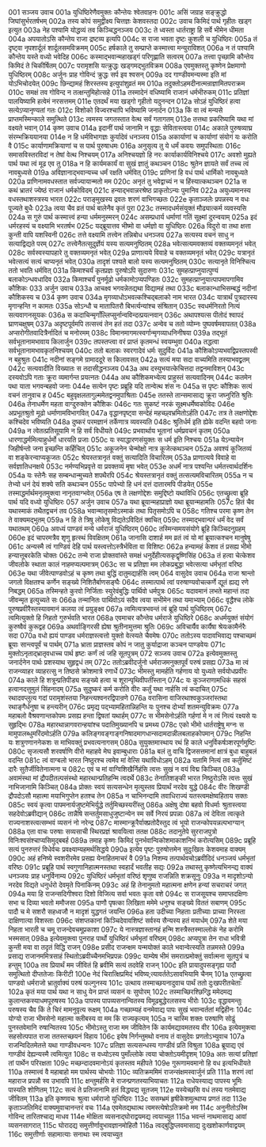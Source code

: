 001  सञ्जय उवाच
001a युधिष्ठिरेणैवमुक्तः कौन्तेयः श्वेतवाहनः
001c असिं जग्राह सङ्क्रुद्धो जिघांसुर्भरतर्षभम्
002a तस्य कोपं समुद्वीक्ष्य चित्तज्ञः केशवस्तदा
002c उवाच किमिदं पार्थ गृहीतः खड्ग इत्युत
003a नेह पश्यामि योद्धव्यं तव किञ्चिद्धनञ्जय
003c ते ध्वस्ता धार्तराष्ट्रा हि सर्वे भीमेन धीमता
004a अपयातोऽसि कौन्तेय राजा द्रष्टव्य इत्यपि
004c स राजा भवता दृष्टः कुशली च युधिष्ठिरः
005a तं दृष्ट्वा नृपशार्दूलं शार्दूलसमविक्रमम्
005c हर्षकाले तु सम्प्राप्ते कस्मात्त्वा मन्युराविशत्
006a न तं पश्यामि कौन्तेय यस्ते वध्यो भवेदिह
006c कस्माद्भवान्महाखड्गं परिगृह्णाति सत्वरम्
007a तत्त्वा पृच्छामि कौन्तेय किमिदं ते चिकीर्षितम्
007c परामृशसि यत्क्रुद्धः खड्गमद्भुतविक्रम
008a एवमुक्तस्तु कृष्णेन प्रेक्षमाणो युधिष्ठिरम्
008c अर्जुनः प्राह गोविन्दं क्रुद्धः सर्प इव श्वसन्
009a दद गाण्डीवमन्यस्मा इति मां योऽभिचोदयेत्
009c छिन्द्यामहं शिरस्तस्य इत्युपांशुव्रतं मम
010a तदुक्तोऽहमदीनात्मन्राज्ञामितपराक्रम
010c समक्षं तव गोविन्द न तत्क्षन्तुमिहोत्सहे
011a तस्मादेनं वधिष्यामि राजानं धर्मभीरुकम्
011c प्रतिज्ञां पालयिष्यामि हत्वेमं नरसत्तमम्
011e एतदर्थं मया खड्गो गृहीतो यदुनन्दन
012a सोऽहं युधिष्ठिरं हत्वा सत्येऽप्यानृण्यतां गतः
012c विशोको विज्वरश्चापि भविष्यामि जनार्दन
013a किं वा त्वं मन्यसे प्राप्तमस्मिन्काले समुत्थिते
013c त्वमस्य जगतस्तात वेत्थ सर्वं गतागतम्
013e तत्तथा प्रकरिष्यामि यथा मां वक्ष्यते भवान्
014  कृष्ण उवाच
014a इदानीं पार्थ जानामि न वृद्धाः सेवितास्त्वया
014c अकाले पुरुषव्याघ्र संरम्भक्रिययानया
014e न हि धर्मविभागज्ञः कुर्यादेवं धनञ्जय
015a अकार्याणां च कार्याणां संयोगं यः करोति वै
015c कार्याणामक्रियाणां च स पार्थ पुरुषाधमः
016a अनुसृत्य तु ये धर्मं कवयः समुपस्थिताः
016c समासविस्तरविदां न तेषां वेत्थ निश्चयम्
017a अनिश्चयज्ञो हि नरः कार्याकार्यविनिश्चये
017c अवशो मुह्यते पार्थ यथा त्वं मूढ एव तु
018a न हि कार्यमकार्यं वा सुखं ज्ञातुं कथञ्चन
018c श्रुतेन ज्ञायते सर्वं तच्च त्वं नावबुध्यसे
019a अविज्ञानाद्भवान्यच्च धर्मं रक्षति धर्मवित्
019c प्राणिनां हि वधं पार्थ धार्मिको नावबुध्यते
020a प्राणिनामवधस्तात सर्वज्यायान्मतो मम
020c अनृतं तु भवेद्वाच्यं न च हिंस्यात्कथञ्चन
021a स कथं भ्रातरं ज्येष्ठं राजानं धर्मकोविदम्
021c हन्याद्भवान्नरश्रेष्ठ प्राकृतोऽन्यः पुमानिव
022a अयुध्यमानस्य वधस्तथाशस्त्रस्य भारत
022c पराङ्मुखस्य द्रवतः शरणं वाभिगच्छतः
022e कृताञ्जलेः प्रपन्नस्य न वधः पूज्यते बुधैः
023a त्वया चैव व्रतं पार्थ बालेनैव कृतं पुरा
023c तस्मादधर्मसंयुक्तं मौढ्यात्कर्म व्यवस्यसि
024a स गुरुं पार्थ कस्मात्त्वं हन्या धर्ममनुस्मरन्
024c असम्प्रधार्य धर्माणां गतिं सूक्ष्मां दुरन्वयाम्
025a इदं धर्मरहस्यं च वक्ष्यामि भरतर्षभ
025c यद्ब्रूयात्तव भीष्मो वा धर्मज्ञो वा युधिष्ठिरः
026a विदुरो वा तथा क्षत्ता कुन्ती वापि यशस्विनी
026c तत्ते वक्ष्यामि तत्त्वेन तन्निबोध धनञ्जय
027a सत्यस्य वचनं साधु न सत्याद्विद्यते परम्
027c तत्त्वेनैतत्सुदुर्ज्ञेयं यस्य सत्यमनुष्ठितम्
028a भवेत्सत्यमवक्तव्यं वक्तव्यमनृतं भवेत्
028c सर्वस्वस्यापहारे तु वक्तव्यमनृतं भवेत्
029a प्राणात्यये विवाहे च वक्तव्यमनृतं भवेत्
029c यत्रानृतं भवेत्सत्यं सत्यं चाप्यनृतं भवेत्
030a तादृशं पश्यते बालो यस्य सत्यमनुष्ठितम्
030c सत्यानृते विनिश्चित्य ततो भवति धर्मवित्
031a किमाश्चर्यं कृतप्रज्ञः पुरुषोऽपि सुदारुणः
031c सुमहत्प्राप्नुयात्पुण्यं बलाकोऽन्धवधादिव
032a किमाश्चर्यं पुनर्मूढो धर्मकामोऽप्यपण्डितः
032c सुमहत्प्राप्नुयात्पापमापगामिव कौशिकः
033  अर्जुन उवाच
033a आचक्ष्व भगवन्नेतद्यथा विद्यामहं तथा
033c बलाकान्धाभिसम्बद्धं नदीनां कौशिकस्य च
034  कृष्ण उवाच
034a मृगव्याधोऽभवत्कश्चिद्बलाको नाम भारत
034c यात्रार्थं पुत्रदारस्य मृगान्हन्ति न कामतः
035a सोऽन्धौ च मातापितरौ बिभर्त्यन्यांश्च संश्रितान्
035c स्वधर्मनिरतो नित्यं सत्यवागनसूयकः
036a स कदाचिन्मृगाँल्लिप्सुर्नान्वविन्दत्प्रयत्नवान्
036c अथापश्यत्स पीतोदं श्वापदं घ्राणचक्षुषम्
037a अदृष्टपूर्वमपि तत्सत्त्वं तेन हतं तदा
037c अन्वेव च ततो व्योम्नः पुष्पवर्षमवापतत्
038a अप्सरोगीतवादित्रैर्नादितं च मनोरमम्
038c विमानमागमत्स्वर्गान्मृगव्याधनिनीषया
039a तद्भूतं सर्वभूतानामभावाय किलार्जुन
039c तपस्तप्त्वा वरं प्राप्तं कृतमन्धं स्वयम्भुवा
040a तद्धत्वा सर्वभूतानामभावकृतनिश्चयम्
040c ततो बलाकः स्वरगादेवं धर्मः सुदुर्विदः
041a कौशिकोऽप्यभवद्विप्रस्तपस्वी न बहुश्रुतः
041c नदीनां सङ्गमे ग्रामाददूरे स किलावसत्
042a सत्यं मया सदा वाच्यमिति तस्याभवद्व्रतम्
042c सत्यवादीति विख्यातः स तदासीद्धनञ्जय
043a अथ दस्युभयात्केचित्तदा तद्वनमाविशन्
043c दस्यवोऽपि गताः क्रूरा व्यमार्गन्त प्रयत्नतः
044a अथ कौशिकमभ्येत्य प्राहुस्तं सत्यवादिनम्
044c कतमेन पथा याता भगवन्बहवो जनाः
044e सत्येन पृष्टः प्रब्रूहि यदि तान्वेत्थ शंस नः
045a स पृष्टः कौशिकः सत्यं वचनं तानुवाच ह
045c बहुवृक्षलतागुल्ममेतद्वनमुपाश्रिताः
045e ततस्ते तान्समासाद्य क्रूरा जघ्नुरिति श्रुतिः
046a तेनाधर्मेण महता वाग्दुरुक्तेन कौशिकः
046c गतः सुकष्टं नरकं सूक्ष्मधर्मेष्वकोविदः
046e अप्रभूतश्रुतो मूढो धर्माणामविभागवित्
047a वृद्धानपृष्ट्वा सन्देहं महच्छ्वभ्रमितोऽर्हति
047c तत्र ते लक्षणोद्देशः कश्चिदेव भविष्यति
048a दुष्करं परमज्ञानं तर्केणात्र व्यवस्यति
048c श्रुतिर्धर्म इति ह्येके वदन्ति बहवो जनाः
049a न त्वेतत्प्रतिसूयामि न हि सर्वं विधीयते
049c प्रभवार्थाय भूतानां धर्मप्रवचनं कृतम्
050a धारणाद्धर्ममित्याहुर्धर्मो धारयति प्रजाः
050c यः स्याद्धारणसंयुक्तः स धर्म इति निश्चयः
051a येऽन्यायेन जिहीर्षन्तो जना इच्छन्ति कर्हिचित्
051c अकूजनेन चेन्मोक्षो नात्र कूजेत्कथञ्चन
052a अवश्यं कूजितव्यं वा शङ्केरन्वाप्यकूजतः
052c श्रेयस्तत्रानृतं वक्तुं सत्यादिति विचारितम्
053a प्राणात्यये विवाहे वा सर्वज्ञातिधनक्षये
053c नर्मण्यभिप्रवृत्ते वा प्रवक्तव्यं मृषा भवेत्
053e अधर्मं नात्र पश्यन्ति धर्मतत्त्वार्थदर्शिनः
054a यः स्तेनैः सह सम्बन्धान्मुच्यते शपथैरपि
054c श्रेयस्तत्रानृतं वक्तुं तत्सत्यमविचारितम्
055a न च तेभ्यो धनं देयं शक्ये सति कथञ्चन
055c पापेभ्यो हि धनं दत्तं दातारमपि पीडयेत्
055e तस्माद्धर्मार्थमनृतमुक्त्वा नानृतवाग्भवेत्
056a एष ते लक्षणोद्देशः समुद्दिष्टो यथाविधि
056c एतच्छ्रुत्वा ब्रूहि पार्थ यदि वध्यो युधिष्ठिरः
057  अर्जुन उवाच
057a यथा ब्रूयान्महाप्राज्ञो यथा ब्रूयान्महामतिः
057c हितं चैव यथास्माकं तथैतद्वचनं तव
058a भवान्मातृसमोऽस्माकं तथा पितृसमोऽपि च
058c गतिश्च परमा कृष्ण तेन ते वाक्यमद्भुतम्
059a न हि ते त्रिषु लोकेषु विद्यतेऽविदितं क्वचित्
059c तस्माद्भवान्परं धर्मं वेद सर्वं यथातथम्
060a अवध्यं पाण्डवं मन्ये धर्मराजं युधिष्ठिरम्
060c तस्मिन्समयसंयोगे ब्रूहि किञ्चिदनुग्रहम्
060e इदं चापरमत्रैव शृणु हृत्स्थं विवक्षितम्
061a जानासि दाशार्ह मम व्रतं त्वं यो मां ब्रूयात्कश्चन मानुषेषु
061c अन्यस्मै त्वं गाण्डिवं देहि पार्थ यस्त्वत्तोऽस्त्रैर्भविता वा विशिष्टः
062a हन्यामहं केशव तं प्रसह्य भीमो हन्यात्तूबरकेति चोक्तः
062c तन्मे राजा प्रोक्तवांस्ते समक्षं धनुर्देहीत्यसकृद्वृष्णिसिंह
063a तं हत्वा चेत्केशव जीवलोके स्थाता कालं नाहमप्यल्पमात्रम्
063c सा च प्रतिज्ञा मम लोकप्रबुद्धा भवेत्सत्या धर्मभृतां वरिष्ठ
063e यथा जीवेत्पाण्डवोऽहं च कृष्ण तथा बुद्धिं दातुमद्यार्हसि त्वम्
064  वासुदेव उवाच
064a राजा श्रान्तो जगतो विक्षतश्च कर्णेन सङ्ख्ये निशितैर्बाणसङ्घैः
064c तस्मात्पार्थ त्वां परुषाण्यवोचत्कर्णे द्यूतं ह्यद्य रणे निबद्धम्
065a तस्मिन्हते कुरवो निर्जिताः स्युरेवंबुद्धिः पार्थिवो धर्मपुत्रः
065c यदावमानं लभते महान्तं तदा जीवन्मृत इत्युच्यते सः
066a तन्मानितः पार्थिवोऽयं सदैव त्वया सभीमेन तथा यमाभ्याम्
066c वृद्धैश्च लोके पुरुषप्रवीरैस्तस्यावमानं कलया त्वं प्रयुङ्क्ष्व
067a त्वमित्यत्रभवन्तं त्वं ब्रूहि पार्थ युधिष्ठिरम्
067c त्वमित्युक्तो हि निहतो गुरुर्भवति भारत
068a एवमाचर कौन्तेय धर्मराजे युधिष्ठिरे
068c अधर्मयुक्तं संयोगं कुरुष्वैवं कुरूद्वह
069a अथर्वाङ्गिरसी ह्येषा श्रुतीनामुत्तमा श्रुतिः
069c अविचार्यैव कार्यैषा श्रेयःकामैर्नरैः सदा
070a वधो ह्ययं पाण्डव धर्मराज्ञस्त्वत्तो युक्तो वेत्स्यते चैवमेषः
070c ततोऽस्य पादावभिवाद्य पश्चाच्छमं ब्रूयाः सान्त्वपूर्वं च पार्थम्
071a भ्राता प्राज्ञस्तव कोपं न जातु कुर्याद्राजा कञ्चन पाण्डवेयः
071c मुक्तोऽनृताद्भ्रातृवधाच्च पार्थ हृष्टः कर्णं त्वं जहि सूतपुत्रम्
072  सञ्जय उवाच
072a इत्येवमुक्तस्तु जनार्दनेन पार्थः प्रशस्याथ सुहृद्वधं तम्
072c ततोऽब्रवीदर्जुनो धर्मराजमनुक्तपूर्वं परुषं प्रसह्य
073a मा त्वं राजन्व्याहर व्याहरत्सु न तिष्ठसे क्रोशमात्रे रणार्धे
073c भीमस्तु मामर्हति गर्हणाय यो युध्यते सर्वयोधप्रवीरः
074a काले हि शत्रून्प्रतिपीड्य सङ्ख्ये हत्वा च शूरान्पृथिवीपतींस्तान्
074c यः कुञ्जराणामधिकं सहस्रं हत्वानदत्तुमुलं सिंहनादम्
075a सुदुष्करं कर्म करोति वीरः कर्तुं यथा नार्हसि त्वं कदाचित्
075c रथादवप्लुत्य गदां परामृशंस्तया निहन्त्यश्वनरद्विपान्रणे
076a वरासिना वाजिरथाश्वकुञ्जरांस्तथा रथाङ्गैर्धनुषा च हन्त्यरीन्
076c प्रमृद्य पद्भ्यामहितान्निहन्ति यः पुनश्च दोर्भ्यां शतमन्युविक्रमः
077a महाबलो वैश्रवणान्तकोपमः प्रसह्य हन्ता द्विषतां यथार्हम्
077c स भीमसेनोऽर्हति गर्हणां मे न त्वं नित्यं रक्ष्यसे यः सुहृद्भिः
078a महारथान्नागवरान्हयांश्च पदातिमुख्यानपि च प्रमथ्य
078c एको भीमो धार्तराष्ट्रेषु मग्नः स मामुपालब्धुमरिंदमोऽर्हति
079a कलिङ्गवङ्गाङ्गनिषादमागधान्सदामदान्नीलबलाहकोपमान्
079c निहन्ति यः शत्रुगणाननेकशः स माभिवक्तुं प्रभवत्यनागसम्
080a सुयुक्तमास्थाय रथं हि काले धनुर्विकर्षञ्शरपूर्णमुष्टिः
080c सृजत्यसौ शरवर्षाणि वीरो महाहवे मेघ इवाम्बुधाराः
081a बलं तु वाचि द्विजसत्तमानां क्षात्रं बुधा बाहुबलं वदन्ति
081c त्वं वाग्बलो भारत निष्ठुरश्च त्वमेव मां वेत्सि यथाविधोऽहम्
082a यतामि नित्यं तव कर्तुमिष्टं दारैः सुतैर्जीवितेनात्मना च
082c एवं च मां वाग्विशिखैर्निहंसि त्वत्तः सुखं न वयं विद्म किञ्चित्
083a अवामंस्था मां द्रौपदीतल्पसंस्थो महारथान्प्रतिहन्मि त्वदर्थे
083c तेनातिशङ्की भारत निष्ठुरोऽसि त्वत्तः सुखं नाभिजानामि किञ्चित्
084a प्रोक्तः स्वयं सत्यसन्धेन मृत्युस्तव प्रियार्थं नरदेव युद्धे
084c वीरः शिखण्डी द्रौपदोऽसौ महात्मा मयाभिगुप्तेन हतश्च तेन
085a न चाभिनन्दामि तवाधिराज्यं यतस्त्वमक्षेष्वहिताय सक्तः
085c स्वयं कृत्वा पापमनार्यजुष्टमेभिर्युद्धे तर्तुमिच्छस्यरींस्तु
086a अक्षेषु दोषा बहवो विधर्माः श्रुतास्त्वया सहदेवोऽब्रवीद्यान्
086c तान्नैषि सन्तर्तुमसाधुजुष्टान्येन स्म सर्वे निरयं प्रपन्नाः
087a त्वं देविता त्वत्कृते राज्यनाशस्त्वत्सम्भवं व्यसनं नो नरेन्द्र
087c मास्मान्क्रूरैर्वाक्प्रतोदैस्तुद त्वं भूयो राजन्कोपयन्नल्पभाग्यान्
088a एता वाचः परुषाः सव्यसाची स्थिरप्रज्ञं श्रावयित्वा ततक्ष
088c तदानुतेपे सुरराजपुत्रो विनिःश्वसंश्चाप्यसिमुद्बबर्ह
089a तमाह कृष्णः किमिदं पुनर्भवान्विकोशमाकाशनिभं करोत्यसिम्
089c प्रब्रूहि सत्यं पुनरुत्तरं विधेर्वचः प्रवक्ष्याम्यहमर्थसिद्धये
090a इत्येव पृष्टः पुरुषोत्तमेन सुदुःखितः केशवमाह वाक्यम्
090c अहं हनिष्ये स्वशरीरमेव प्रसह्य येनाहितमाचरं वै
091a निशम्य तत्पार्थवचोऽब्रवीदिदं धनञ्जयं धर्मभृतां वरिष्ठः
091c प्रब्रूहि पार्थ स्वगुणानिहात्मनस्तथा स्वहार्दं भवतीह सद्यः
092a तथास्तु कृष्णेत्यभिनन्द्य वाक्यं धनञ्जयः प्राह धनुर्विनाम्य
092c युधिष्ठिरं धर्मभृतां वरिष्ठं शृणुष्व राजन्निति शक्रसूनुः
093a न मादृशोऽन्यो नरदेव विद्यते धनुर्धरो देवमृते पिनाकिनम्
093c अहं हि तेनानुमतो महात्मना क्षणेन हन्यां सचराचरं जगत्
094a मया हि राजन्सदिगीश्वरा दिशो विजित्य सर्वा भवतः कृता वशे
094c स राजसूयश्च समाप्तदक्षिणः सभा च दिव्या भवतो ममौजसा
095a पाणौ पृषत्का लिखिता ममेमे धनुश्च सङ्ख्ये विततं सबाणम्
095c पादौ च मे सशरौ सहध्वजौ न मादृशं युद्धगतं जयन्ति
096a हता उदीच्या निहताः प्रतीच्याः प्राच्या निरस्ता दाक्षिणात्या विशस्ताः
096c संशप्तकानां किञ्चिदेवावशिष्टं सर्वस्य सैन्यस्य हतं मयार्धम्
097a शेते मया निहता भारती च चमू राजन्देवचमूप्रकाशा
097c ये नास्त्रज्ञास्तानहं हन्मि शस्त्रैस्तस्माल्लोकं नेह करोमि भस्मसात्
098a इत्येवमुक्त्वा पुनराह पार्थो युधिष्ठिरं धर्मभृतां वरिष्ठम्
098c अप्यपुत्रा तेन राधा भवित्री कुन्ती मया वा तदृतं विद्धि राजन्
098e प्रसीद राजन्क्षम यन्मयोक्तं काले भवान्वेत्स्यति तन्नमस्ते
099a प्रसाद्य राजानममित्रसाहं स्थितोऽब्रवीच्चैनमभिप्रपन्नः
099c याम्येष भीमं समरात्प्रमोक्तुं सर्वात्मना सूतपुत्रं च हन्तुम्
100a तव प्रियार्थं मम जीवितं हि ब्रवीमि सत्यं तदवेहि राजन्
100c इति प्रायादुपसङ्गृह्य पादौ समुत्थितो दीप्ततेजाः किरीटी
100e नेदं चिरात्क्षिप्रमिदं भविष्य;त्यावर्ततेऽसावभियामि चैनम्
101a एतच्छ्रुत्वा पाण्डवो धर्मराजो भ्रातुर्वाक्यं परुषं फल्गुनस्य
101c उत्थाय तस्माच्छयनादुवाच पार्थं ततो दुःखपरीतचेताः
102a कृतं मया पार्थ यथा न साधु येन प्राप्तं व्यसनं वः सुघोरम्
102c तस्माच्छिरश्छिन्द्धि ममेदमद्य कुलान्तकस्याधमपूरुषस्य
103a पापस्य पापव्यसनान्वितस्य विमूढबुद्धेरलसस्य भीरोः
103c वृद्धावमन्तुः परुषस्य चैव किं ते चिरं मामनुवृत्य रूक्षम्
104a गच्छाम्यहं वनमेवाद्य पापः सुखं भवान्वर्ततां मद्विहीनः
104c योग्यो राजा भीमसेनो महात्मा क्लीबस्य वा मम किं राज्यकृत्यम्
105a न चास्मि शक्तः परुषाणि सोढुं पुनस्तवेमानि रुषान्वितस्य
105c भीमोऽस्तु राजा मम जीवितेन किं कार्यमद्यावमतस्य वीर
106a इत्येवमुक्त्वा सहसोत्पपात राजा ततस्तच्छयनं विहाय
106c इयेष निर्गन्तुमथो वनाय तं वासुदेवः प्रणतोऽभ्युवाच
107a राजन्विदितमेतत्ते यथा गाण्डीवधन्वनः
107c प्रतिज्ञा सत्यसन्धस्य गाण्डीवं प्रति विश्रुता
108a ब्रूयाद्य एवं गाण्डीवं देह्यन्यस्मै त्वमित्युत
108c स वध्योऽस्य पुमाँल्लोके त्वया चोक्तोऽयमीदृशम्
109a अतः सत्यां प्रतिज्ञां तां पार्थेन परिरक्षता
109c मच्छन्दादवमानोऽयं कृतस्तव महीपते
109e गुरूणामवमानो हि वध इत्यभिधीयते
110a तस्मात्त्वं वै महाबाहो मम पार्थस्य चोभयोः
110c व्यतिक्रममिमं राजन्संक्षमस्वार्जुनं प्रति
111a शरणं त्वां महाराज प्रपन्नौ स्व उभावपि
111c क्षन्तुमर्हसि मे राजन्प्रणतस्याभियाचतः
112a राधेयस्याद्य पापस्य भूमिः पास्यति शोणितम्
112c सत्यं ते प्रतिजानामि हतं विद्ध्यद्य सूतजम्
112e यस्येच्छसि वधं तस्य गतमेवाद्य जीवितम्
113a इति कृष्णवचः श्रुत्वा धर्मराजो युधिष्ठिरः
113c ससम्भ्रमं हृषीकेशमुत्थाप्य प्रणतं तदा
113e कृताञ्जलिमिदं वाक्यमुवाचानन्तरं वचः
114a एवमेतद्यथात्थ त्वमस्त्येषोऽतिक्रमो मम
114c अनुनीतोऽस्मि गोविन्द तारितश्चाद्य माधव
114e मोक्षिता व्यसनाद्घोराद्वयमद्य त्वयाच्युत
115a भवन्तं नाथमासाद्य आवां व्यसनसागरात्
115c घोरादद्य समुत्तीर्णावुभावज्ञानमोहितौ
116a त्वद्बुद्धिप्लवमासाद्य दुःखशोकार्णवाद्वयम्
116c समुत्तीर्णाः सहामात्याः सनाथाः स्म त्वयाच्युत

